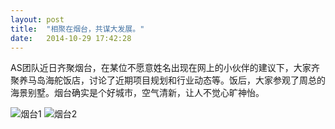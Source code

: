 ```yaml
---
layout: post
title:  "相聚在烟台，共谋大发展。"
date:   2014-10-29 17:42:28
---
```

AS团队近日齐聚烟台，在某位不愿意姓名出现在网上的小伙伴的建议下，大家齐聚养马岛海舵饭店，讨论了近期项目规划和行业动态等。饭后，大家参观了周总的海景别墅。烟台确实是个好城市，空气清新，让人不觉心旷神怡。

<img src="{{site.url}}img/yantai-1.jpg" alt="烟台1" class="img-responsive">
<img src="{{site.url}}img/yantai-2.jpg" alt="烟台2" class="img-responsive">